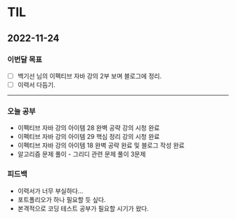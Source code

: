 # TIL

## 2022-11-24



### 이번달 목표

- [ ] 백기선 님의 이펙티브 자바 강의 2부 보며 블로그에 정리.
- [ ] 이력서 다듬기.

---


### 오늘 공부

- 이펙티브 자바 강의 아이템 28 완벽 공략 강의 시청 완료
- 이펙티브 자바 강의 아이템 29 핵심 정리 강의 시청 완료
- 이펙티브 자바 강의 아이템 18 완벽 공략 완료 및 블로그 작성 완료
- 알고리즘 문제 풀이 - 그리디 관련 문제 풀이 3문제

### 피드백

- 이력서가 너무 부실하다...
- 포트폴리오가 하나 필요할 듯 싶다.
- 본격적으로 코딩 테스트 공부가 필요할 시기가 왔다.